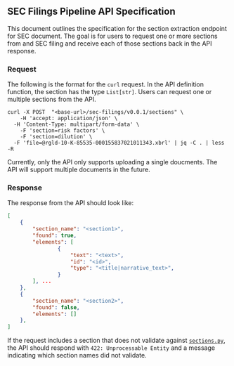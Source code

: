 ## SEC Filings Pipeline API Specification

This document outlines the specification for the section extraction endpoint for SEC
document. The goal is for users to request one or more sections from and SEC filing
and receive each of those sections back in the API response.


### Request

The following is the format for the `curl` request. In the API definition function,
the section has the type `List[str]`. Users can request one or multiple sections from the API.

```
curl -X POST  "<base-url>/sec-filings/v0.0.1/sections" \
	-H 'accept: application/json' \
  -H 'Content-Type: multipart/form-data' \
	-F 'section=risk factors' \
	-F 'section=dilution' \
  -F 'file=@rgld-10-K-85535-000155837021011343.xbrl' | jq -C . | less -R
```

Currently, only the API only supports uploading a single doucments. The API will support multiple
documents in the future.


### Response

The response from the API should look like:

```json
[
	{
		"section_name": "<section1>",
		"found": true,
		"elements": [
				{
					"text": "<text>",
					"id": "<id>",
					"type": "<title|narrative_text>",
				}
		], ...
	},
	{
		"section_name": "<section2>",
		"found": false,
		"elements": []
	},
]
```

If the request includes a section that does not validate against
[`sections.py`](https://github.com/Unstructured-IO/pipeline-sec-filings/blob/main/prepline_sec_filings/sections.py),
the API should respond with `422: Unprocessable Entity` and a message indicating which
section names did not validate.
